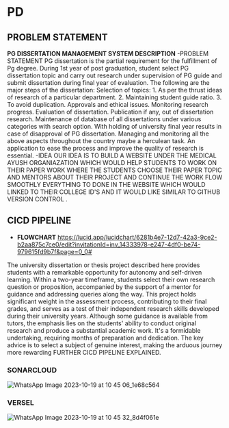 # PD


##  PROBLEM STATEMENT 
 **PG DISSERTATION MANAGEMENT SYSTEM DESCRIPTION**
 -PROBLEM STATEMENT
  PG dissertation is the partial requirement for the fulfillment of Pg degree. During 1st year of post graduation, student select PG dissertation topic and carry out research under supervision of PG guide and     
  submit dissertation during final year of evaluation. The following are the major steps of the dissertation: Selection of topics: 1. As per the thrust ideas of research of a particular department. 2. Maintaining 
  student guide ratio. 3. To avoid duplication. Approvals and ethical issues. Monitoring research progress. Evaluation of dissertation. Publication if any, out of dissertation research. Maintenance of database of 
  all dissertations under various categories with search option. With holding of university final year results in case of disapproval of PG dissertation. Managing and monitoring all the above aspects throughout the 
  country maybe a herculean task. An application to ease the process and improve the quality of research is essential.
-IDEA
 OUR IDEA IS TO BUILD A WEBSITE UNDER THE MEDICAL AYUSH ORGANIAZATION WHICH WOULD HELP STUDENTS TO WORK ON THEIR PAPER WORK WHERE THE STUDENTS CHOOSE THEIR PAPER TOPIC AND MENTORS ABOUT THEIR PROJECT AND CONTINUE 
 THE WORK FLOW SMOOTHLY EVERYTHING TO DONE IN THE WEBSITE WHICH WOULD LINKED TO THEIR COLLEGE ID'S AND IT WOULD LIKE SIMILAR TO GITHUB VERSION CONTROL .

 ## CICD PIPELINE
 - **FLOWCHART**
   https://lucid.app/lucidchart/6281b4e7-12d7-42a3-9ce2-b2aa875c7ce0/edit?invitationId=inv_14333978-e247-4df0-be74-979615fd9b7f&page=0_0#

  The university dissertation or thesis project described here provides students with a remarkable opportunity for autonomy and self-driven learning. Within a two-year timeframe, students select their own research    question or proposition, accompanied by the support of a mentor for guidance and addressing queries along the way. This project holds significant weight in the assessment process, contributing to their final        grades, and serves as a test of their independent research skills developed during their university years. Although some guidance is available from tutors, the emphasis lies on the students' ability to conduct      original research and produce a substantial academic work. It's a formidable undertaking, requiring months of preparation and dedication. The key advice is to select a subject of genuine interest, making the        arduous journey more rewarding
   FURTHER CICD PIPELINE EXPLAINED.
 ### SONARCLOUD 
 ![WhatsApp Image 2023-10-19 at 10 45 06_1e68c564](https://github.com/Gaurang-dsu/PD/assets/141448013/016c7091-03e3-4e3c-a113-1ead6db3494f)
 ### VERSEL
 ![WhatsApp Image 2023-10-19 at 10 45 32_8d4f061e](https://github.com/Gaurang-dsu/PD/assets/141448013/f316cdd2-3955-4234-ae20-793fdbb4d464)

 
